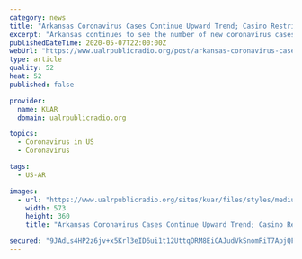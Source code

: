 ```yaml
---
category: news
title: "Arkansas Coronavirus Cases Continue Upward Trend; Casino Restrictions Lifted"
excerpt: "Arkansas continues to see the number of new coronavirus cases rising each day as the state nears 90 deaths from COVID-19. Speaking with reporters in"
publishedDateTime: 2020-05-07T22:00:00Z
webUrl: "https://www.ualrpublicradio.org/post/arkansas-coronavirus-cases-continue-upward-trend-casino-restrictions-lifted"
type: article
quality: 52
heat: 52
published: false

provider:
  name: KUAR
  domain: ualrpublicradio.org

topics:
  - Coronavirus in US
  - Coronavirus

tags:
  - US-AR

images:
  - url: "https://www.ualrpublicradio.org/sites/kuar/files/styles/medium/public/202005/asa_5-7.png"
    width: 573
    height: 360
    title: "Arkansas Coronavirus Cases Continue Upward Trend; Casino Restrictions Lifted"

secured: "9JAdLs4HP2z6jv+x5Krl3eID6ui1t12UttqORM8EiCAJudVkSnomRiT7ApjQFuKJ6fWBq7QSMi6xRFlTuufdMzE2yKg3t4hC+oGUg+bgQwJDN0CvvPCpyrrqzsqiqmQG2M2zR60bC57zKjegBLHxqorOq4Ur3oAfzoVe6ViFFWEY62qeIImN97adiEr+QgmjUmL3OV862fnCitGRThDkTLkzu1k98m6TedHCdgvxAGShIi/VVvUpFq8sfY7RGmZSBhlwE1lQwJgsDSHEVCi4B2DtSzoniQ8iGVsSyfrtvtRykM5HXtheHlFS5bRvRG+rBBSpO+I0z5IWU/Ov7syZ8LYR0M9U97dBxItz+ermIrz5J5y1iNY9J+NaLiLlsxF+irWY4enCYVDA4yi3levjSbJXt284BU8/ZYX+fh1Elc6UyMtcRROIDMlnYV2JwyuNznc5/SPKKeFT/gWcl51DuEOBeOLQBa81EZZse9u/5AY=;/ZJPNquI/VqXDz4UOYX4ig=="
---
```


